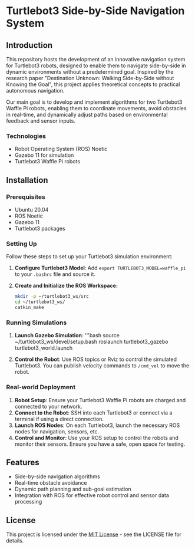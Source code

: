 # Turtlebot3 Side-by-Side Navigation System

## Introduction
This repository hosts the development of an innovative navigation system for Turtlebot3 robots, designed to enable them to navigate side-by-side in dynamic environments without a predetermined goal. Inspired by the research paper "Destination Unknown: Walking Side-by-Side without Knowing the Goal", this project applies theoretical concepts to practical autonomous navigation.

Our main goal is to develop and implement algorithms for two Turtlebot3 Waffle Pi robots, enabling them to coordinate movements, avoid obstacles in real-time, and dynamically adjust paths based on environmental feedback and sensor inputs.

### Technologies
- Robot Operating System (ROS) Noetic
- Gazebo 11 for simulation
- Turtlebot3 Waffle Pi robots

## Installation
### Prerequisites
- Ubuntu 20.04
- ROS Noetic
- Gazebo 11
- Turtlebot3 packages

### Setting Up
Follow these steps to set up your Turtlebot3 simulation environment:
1. **Configure Turtlebot3 Model**: Add `export TURTLEBOT3_MODEL=waffle_pi` to your `.bashrc` file and source it.

2. **Create and Initialize the ROS Workspace:**
   ```bash
   mkdir -p ~/turtlebot3_ws/src
   cd ~/turtlebot3_ws/
   catkin_make

### Running Simulations
1. **Launch Gazebo Simulation**:
   '''bash
   source ~/turtlebot3_ws/devel/setup.bash
   roslaunch turtlebot3_gazebo turtlebot3_world.launch

2. **Control the Robot**: Use ROS topics or Rviz to control the simulated Turtlebot3. You can publish velocity commands to `/cmd_vel` to move the robot.

### Real-world Deployment
1. **Robot Setup**: Ensure your Turtlebot3 Waffle Pi robots are charged and connected to your network.
2. **Connect to the Robot**: SSH into each Turtlebot3 or connect via a terminal if using a direct connection.
3. **Launch ROS Nodes**: On each Turtlebot3, launch the necessary ROS nodes for navigation, sensors, etc.
4. **Control and Monitor**: Use your ROS setup to control the robots and monitor their sensors. Ensure you have a safe, open space for testing.

## Features
- Side-by-side navigation algorithms
- Real-time obstacle avoidance
- Dynamic path planning and sub-goal estimation
- Integration with ROS for effective robot control and sensor data processing

## License
This project is licensed under the [MIT License](LICENSE) - see the LICENSE file for details.
